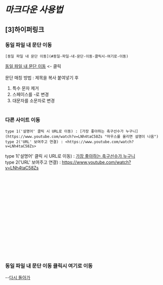 # _마크다운 사용법_

## __[3]하이퍼링크__

### __동일 파일 내 문단 이동__
```
[동일 파일 내 문단 이동](#동일-파일-내-문단-이동-클릭시-여기로-이동)
```
[동일 파일 내 문단 이동](#동일-파일-내-문단-이동-클릭시-여기로-이동) <- 클릭 <br/> <br/>
문단 매칭 방법 : 제목을 복사 붙여넣기 후 
1) 특수 문자 제거
2) 스페이스를 -로 변경
3) 대문자를 소문자로 변경 <br/> <br/>


### __다른 사이트 이동__
```
type 1('설명어' 클릭 시 URL로 이동) : [가장 좋아하는 축구선수가 누구니](https://www.youtube.com/watch?v=LNh4taC58Zs "마우스를 올리면 설명이 나옴")
type 2('URL' 보여주고 연결) : <https://www.youtube.com/watch?v=LNh4taC58Zs>
```
type 1('설명어' 클릭 시 URL로 이동) : [가장 좋아하는 축구선수가 누구니](https://www.youtube.com/watch?v=LNh4taC58Zs "마우스를 올리면 설명이 나옴") <br/>
type 2('URL' 보여주고 연결) : <https://www.youtube.com/watch?v=LNh4taC58Zs>
<br/>
<br/>
<br/>
<br/>
<br/>
<br/>
<br/>
<br/>
<br/>
<br/>
<br/>
<br/>
<br/>
<br/>
<br/>
<br/>
<br/>
### 동일 파일 내 문단 이동 클릭시 여기로 이동
--[다시 돌아가](./3_hyper.md)

